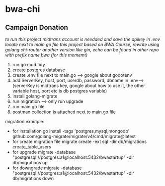 # bwa-chi

## Campaign Donation
_to run this project midtrans account is needded and save the apikey in .env locate next to main.go file_
_this project based on BWA Course, rewrite using golang chi-router_
_another version like gin, echo can be found in other repo with prefix name bwa (for this momemt)_

1. run go mod tidy
2. create postgres database
3. create .env file next to main.go --> google about godotenv
4. add ServerKey, host, port, userdb, password, dbname in .env-->(serverKey is midtrans key, google about how to use it, the other variable host, port etc is db postgres variable)
5. install golang-migrate 
6. run migration --> only run upgrade 
7. run main.go file
8. postman collection is attached next to main.go file

migration example:
- for installation 
go install -tags 'postgres,mysql,mongodb' github.com/golang-migrate/migrate/v4/cmd/migrate@latest
- for create migration file
migrate  create -ext sql -dir db/migrations create_table_users
- for upgrade
migrate -database "postgresql://postgres:a1@localhost:5432/bwastartup" -dir db/migrations up
- for downgrade
migrate -database "postgresql://postgres:a1@localhost:5432/bwastartup" -dir db/migrations down
